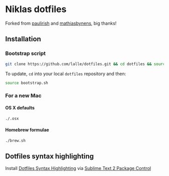 # Niklas dotfiles

Forked from [paulirish](https://github.com/paulirish/dotfiles) and [mathiasbynens](https://github.com/mathiasbynens/dotfiles), big thanks!

## Installation

### Bootstrap script

```bash
git clone https://github.com/lalle/dotfiles.git && cd dotfiles && source bootstrap.sh
```

To update, `cd` into your local `dotfiles` repository and then:

```bash
source bootstrap.sh
```

### For a new Mac

#### OS X defaults

```bash
./.osx
```

#### Homebrew formulae

```bash
./brew.sh
```

## Dotfiles syntax highlighting

Install [Dotfiles Syntax Highlighting](https://github.com/mattbanks/dotfiles-syntax-highlighting-st2) via [Sublime Text 2 Package Control](http://wbond.net/sublime_packages/package_control)
